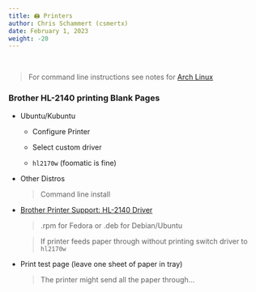 ```yaml
---
title: 🖨️ Printers
author: Chris Schammert (csmertx)
date: February 1, 2023
weight: -20
---
```


<br />

> For command line instructions see notes for [Arch Linux](/Linux/Distros/arch)

### Brother HL-2140 printing Blank Pages

- Ubuntu/Kubuntu

    - Configure Printer

    - Select custom driver

    - ```hl2170w``` (foomatic is fine)

- Other Distros

    > Command line install

- [Brother Printer Support: HL-2140 Driver](https://support.brother.com/g/b/downloadtop.aspx?c=us&lang=en&prod=hl2140_all)

    > .rpm for Fedora or .deb for Debian/Ubuntu

    > If printer feeds paper through without printing switch driver to ```hl2170w```

- Print test page (leave one sheet of paper in tray)

    > The printer might send all the paper through...
